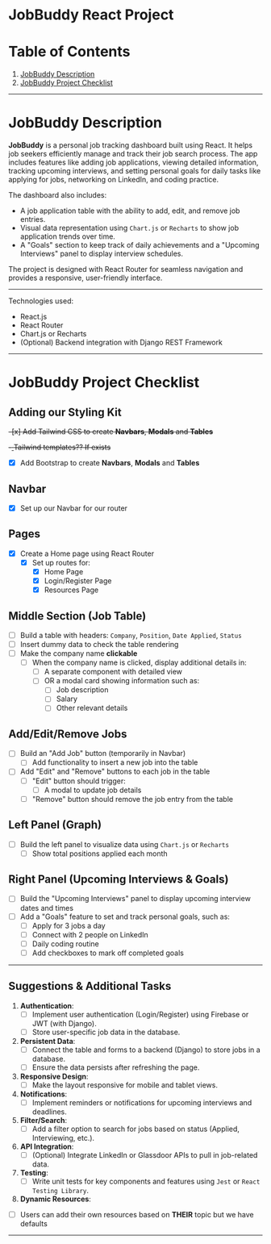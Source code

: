 # JobBuddy React Project

# Table of Contents
1) [JobBuddy Description](#jobbuddy-description)
1) [JobBuddy Project Checklist](#jobbuddy-project-checklist)

---

# JobBuddy Description

**JobBuddy** is a personal job tracking dashboard built using React. It helps job seekers efficiently manage and track their job search process. The app includes features like adding job applications, viewing detailed information, tracking upcoming interviews, and setting personal goals for daily tasks like applying for jobs, networking on LinkedIn, and coding practice.

The dashboard also includes:
- A job application table with the ability to add, edit, and remove job entries.
- Visual data representation using `Chart.js` or `Recharts` to show job application trends over time.
- A "Goals" section to keep track of daily achievements and a "Upcoming Interviews" panel to display interview schedules.

The project is designed with React Router for seamless navigation and provides a responsive, user-friendly interface.

---

Technologies used:
- React.js
- React Router
- Chart.js or Recharts
- (Optional) Backend integration with Django REST Framework

--- 

# JobBuddy Project Checklist

## Adding our Styling Kit
~~-[x] Add Tailwind CSS to create **Navbars**, **Modals** and **Tables**~~

~~-[ ](Optional) Tailwind templates?? If exists~~

- [x] Add  Bootstrap to create **Navbars**, **Modals** and **Tables**

## Navbar 
- [x] Set up our Navbar for our router 

## Pages
- [x] Create a Home page using React Router
  - [x] Set up routes for:
    - [x] Home Page
    - [x] Login/Register Page
    - [x] Resources Page

## Middle Section (Job Table)
- [ ] Build a table with headers: `Company`, `Position`, `Date Applied`, `Status`
- [ ] Insert dummy data to check the table rendering
- [ ] Make the company name **clickable**
  - [ ] When the company name is clicked, display additional details in:
    - [ ] A separate component with detailed view
    - [ ] OR a modal card showing information such as:
      - [ ] Job description
      - [ ] Salary
      - [ ] Other relevant details

## Add/Edit/Remove Jobs
- [ ] Build an "Add Job" button (temporarily in Navbar)
  - [ ] Add functionality to insert a new job into the table
- [ ] Add "Edit" and "Remove" buttons to each job in the table
  - [ ] "Edit" button should trigger:
    - [ ] A modal to update job details
  - [ ] "Remove" button should remove the job entry from the table

## Left Panel (Graph)
- [ ] Build the left panel to visualize data using `Chart.js` or `Recharts`
  - [ ] Show total positions applied each month

## Right Panel (Upcoming Interviews & Goals)
- [ ] Build the "Upcoming Interviews" panel to display upcoming interview dates and times
- [ ] Add a "Goals" feature to set and track personal goals, such as:
  - [ ] Apply for 3 jobs a day
  - [ ] Connect with 2 people on LinkedIn
  - [ ] Daily coding routine
  - [ ] Add checkboxes to mark off completed goals

---

## Suggestions & Additional Tasks

1. **Authentication**:
   - [ ] Implement user authentication (Login/Register) using Firebase or JWT (with Django).
   - [ ] Store user-specific job data in the database.

2. **Persistent Data**:
   - [ ] Connect the table and forms to a backend (Django) to store jobs in a database.
   - [ ] Ensure the data persists after refreshing the page.

3. **Responsive Design**:
   - [ ] Make the layout responsive for mobile and tablet views.

4. **Notifications**:
   - [ ] Implement reminders or notifications for upcoming interviews and deadlines.

5. **Filter/Search**:
   - [ ] Add a filter option to search for jobs based on status (Applied, Interviewing, etc.).

6. **API Integration**:
   - [ ] (Optional) Integrate LinkedIn or Glassdoor APIs to pull in job-related data.

7. **Testing**:
   - [ ] Write unit tests for key components and features using `Jest` or `React Testing Library`.

8. **Dynamic Resources**:
  - [ ] Users can add their own resources based on **THEIR** topic but we have defaults

---
